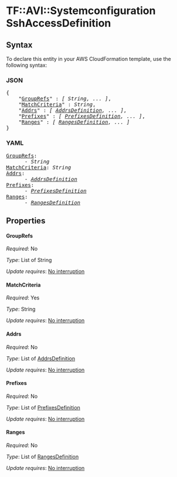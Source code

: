 # TF::AVI::Systemconfiguration SshAccessDefinition

## Syntax

To declare this entity in your AWS CloudFormation template, use the following syntax:

### JSON

<pre>
{
    "<a href="#grouprefs" title="GroupRefs">GroupRefs</a>" : <i>[ String, ... ]</i>,
    "<a href="#matchcriteria" title="MatchCriteria">MatchCriteria</a>" : <i>String</i>,
    "<a href="#addrs" title="Addrs">Addrs</a>" : <i>[ <a href="addrsdefinition.md">AddrsDefinition</a>, ... ]</i>,
    "<a href="#prefixes" title="Prefixes">Prefixes</a>" : <i>[ <a href="prefixesdefinition.md">PrefixesDefinition</a>, ... ]</i>,
    "<a href="#ranges" title="Ranges">Ranges</a>" : <i>[ <a href="rangesdefinition.md">RangesDefinition</a>, ... ]</i>
}
</pre>

### YAML

<pre>
<a href="#grouprefs" title="GroupRefs">GroupRefs</a>: <i>
      - String</i>
<a href="#matchcriteria" title="MatchCriteria">MatchCriteria</a>: <i>String</i>
<a href="#addrs" title="Addrs">Addrs</a>: <i>
      - <a href="addrsdefinition.md">AddrsDefinition</a></i>
<a href="#prefixes" title="Prefixes">Prefixes</a>: <i>
      - <a href="prefixesdefinition.md">PrefixesDefinition</a></i>
<a href="#ranges" title="Ranges">Ranges</a>: <i>
      - <a href="rangesdefinition.md">RangesDefinition</a></i>
</pre>

## Properties

#### GroupRefs

_Required_: No

_Type_: List of String

_Update requires_: [No interruption](https://docs.aws.amazon.com/AWSCloudFormation/latest/UserGuide/using-cfn-updating-stacks-update-behaviors.html#update-no-interrupt)

#### MatchCriteria

_Required_: Yes

_Type_: String

_Update requires_: [No interruption](https://docs.aws.amazon.com/AWSCloudFormation/latest/UserGuide/using-cfn-updating-stacks-update-behaviors.html#update-no-interrupt)

#### Addrs

_Required_: No

_Type_: List of <a href="addrsdefinition.md">AddrsDefinition</a>

_Update requires_: [No interruption](https://docs.aws.amazon.com/AWSCloudFormation/latest/UserGuide/using-cfn-updating-stacks-update-behaviors.html#update-no-interrupt)

#### Prefixes

_Required_: No

_Type_: List of <a href="prefixesdefinition.md">PrefixesDefinition</a>

_Update requires_: [No interruption](https://docs.aws.amazon.com/AWSCloudFormation/latest/UserGuide/using-cfn-updating-stacks-update-behaviors.html#update-no-interrupt)

#### Ranges

_Required_: No

_Type_: List of <a href="rangesdefinition.md">RangesDefinition</a>

_Update requires_: [No interruption](https://docs.aws.amazon.com/AWSCloudFormation/latest/UserGuide/using-cfn-updating-stacks-update-behaviors.html#update-no-interrupt)

